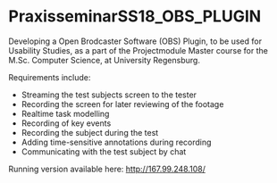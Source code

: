 # PraxisseminarSS18_OBS_PLUGIN

Developing  a Open Brodcaster Software (OBS) Plugin, to be used for Usability Studies, as a part of the Projectmodule Master course for the M.Sc. Computer Science, at University Regensburg.

Requirements include:

  - Streaming the test subjects screen to the tester
  - Recording the screen for later reviewing of the footage
  - Realtime task modelling 
  - Recording of key events
  - Recording the subject during the test
  - Adding time-sensitive annotations during recording
  - Communicating with the test subject by chat

Running version available here: http://167.99.248.108/

